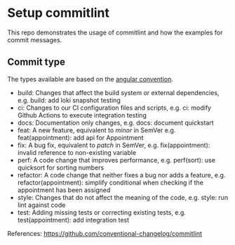 # Setup commitlint

This repo demonstrates the usage of commitlint and how the examples for commit messages.

## Commit type

The types available are based on the [angular convention](https://github.com/angular/angular/blob/22b96b9/CONTRIBUTING.md#-commit-message-guidelines).

- build: Changes that affect the build system or external dependencies, e.g. build: add loki snapshot testing
- ci: Changes to our CI configuration files and scripts, e.g. ci: modify Github Actions to execute integration testing
- docs: Documentation only changes, e.g. docs: document quickstart
- feat: A new feature, equivalent to _minor_ in SemVer e.g. feat(appointment): add api for Appointment
- fix: A bug fix, equivalent to _patch_ in SemVer, e.g. fix(appointment): invalid reference to non-existing variable
- perf: A code change that improves performance, e.g. perf(sort): use quicksort for sorting numbers
- refactor: A code change that neither fixes a bug nor adds a feature, e.g. refactor(appointment): simplify conditional when checking if the appointment has been assigned
- style: Changes that do not affect the meaning of the code, e.g. style: run lint against code
- test: Adding missing tests or correcting existing tests, e.g. test(appointment): add integration test

References:
https://github.com/conventional-changelog/commitlint
